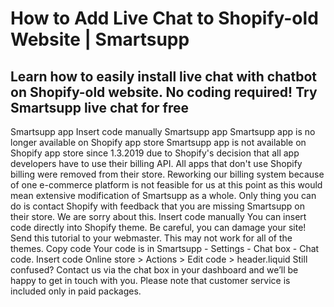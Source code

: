 # How to Add Live Chat to Shopify-old Website | Smartsupp
## Learn how to easily install live chat with chatbot on Shopify-old website. No coding required! Try Smartsupp live chat for free
Smartsupp app
Insert code manually
Smartsupp app
Smartsupp app is no longer available on Shopify app store
Smartsupp app is not available on Shopify app store since 1.3.2019 due to Shopify's decision that all app developers have to use their billing API. All apps that don't use Shopify billing were removed from their store. Reworking our billing system because of one e-commerce platform is not feasible for us at this point as this would mean extensive modification of Smartsupp as a whole. Only thing you can do is contact Shopify with feedback that you are missing Smartsupp on their store. We are sorry about this.
Insert code manually
You can insert code directly into Shopify theme.
Be careful, you can damage your site! Send this tutorial to your webmaster. This may not work for all of the themes.
Copy code
Your code is in Smartsupp - Settings - Chat box - Chat code.
Insert code
Online store > Actions > Edit code > header.liquid
Still confused? Contact us via the chat box in your dashboard and we’ll be happy to get in touch with you. Please note that customer service is included only in paid packages.


